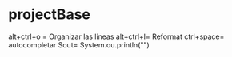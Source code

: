 # projectBase

alt+ctrl+o = Organizar las lineas
alt+ctrl+l= Reformat
ctrl+space= autocompletar
Sout= System.ou.println("")